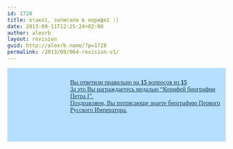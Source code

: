 ```yaml
---
id: 1728
title: отакої, записали в корифеї :)
date: 2013-09-11T12:25:24+02:00
author: alexrb
layout: revision
guid: http://alexrb.name/?p=1728
permalink: /2013/09/964-revision-v1/
---
```

<div style="background-color: #b6dfff; padding: 10px 10px 10px 0;">
  <a style="display: block; background-image: url('http://www.nameofrussia.ru/i/medal.jpg'); background-position: top left; background-repeat: no-repeat; padding-left: 145px; height: 120px; color: #193954; font-family: Georgia;" href="http://www.nameofrussia.ru/person.html?id=97"><br /> Вы ответили правильно на <b>15</b> вопросов из <b>15</b><br /> За это Вы награждаетесь медалью &#8220;Корифей биографии Петра I&#8221;.<br /> Поздравляем, Вы потрясающе знаете биографию Первого Русского Императора.</a>&nbsp;</p>
</div>